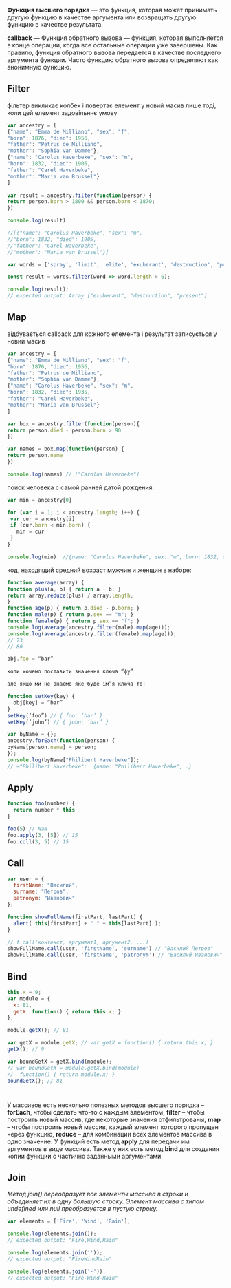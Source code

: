 **Функция высшего порядка** — это функция, которая может принимать другую функцию в качестве аргумента или возвращать другую функцию в качестве результата.

**callback** — Функция обратного вызова — функция, которая выполняется в конце операции, когда все остальные операции уже завершены. Как правило, функция обратного вызова передается в качестве последнего аргумента функции. Часто функцию обратного вызова определяют как анонимную функцию.

## Filter

 фільтер викликає колбек і повертає елемент у новий масив лише тоді, коли цей елемент задовільняє умову
```js
var ancestry = [
{"name": "Emma de Milliano", "sex": "f",
"born": 1876, "died": 1956,
"father": "Petrus de Milliano",
"mother": "Sophia van Damme"},
{"name": "Carolus Haverbeke", "sex": "m",
"born": 1832, "died": 1905,
"father": "Carel Haverbeke",
"mother": "Maria van Brussel"}
]

var result = ancestry.filter(function(person) {
return person.born > 1800 && person.born < 1870;
})

console.log(result)

//[{"name": "Carolus Haverbeke", "sex": "m",
//"born": 1832, "died": 1905,
//"father": "Carel Haverbeke",
//"mother": "Maria van Brussel"}]
```

```js
var words = ['spray', 'limit', 'elite', 'exuberant', 'destruction', 'present'];

const result = words.filter(word => word.length > 6);

console.log(result);
// expected output: Array ["exuberant", "destruction", "present"]
```

## Map
 відбувається callback для кожного елемента і результат записується у новий масив

```js
var ancestry = [
{"name": "Emma de Milliano", "sex": "f",
"born": 1876, "died": 1956,
"father": "Petrus de Milliano",
"mother": "Sophia van Damme"},
{"name": "Carolus Haverbeke", "sex": "m",
"born": 1832, "died": 1935,
"father": "Carel Haverbeke",
"mother": "Maria van Brussel"}
]

var box = ancestry.filter(function(person){
return person.died - person.born > 90
})

var names = box.map(function(person) {
return person.name
})

console.log(names) // ["Carolus Haverbeke"]
```

поиск человека с самой ранней датой рождения:
```js
var min = ancestry[0]

for (var i = 1; i < ancestry.length; i++) {
 var cur = ancestry[i]
 if (cur.born < min.born) {
   min = cur
 }
}

console.log(min)  //{name: "Carolus Haverbeke", sex: "m", born: 1832, died: 1905, father: "Carel Haverbeke", …}
```

код, находящий средний возраст мужчин и женщин в наборе:
```js
function average(array) {
function plus(a, b) { return a + b; }
return array.reduce(plus) / array.length;
}
function age(p) { return p.died - p.born; }
function male(p) { return p.sex == "m"; }
function female(p) { return p.sex == "f"; }
console.log(average(ancestry.filter(male).map(age)));
console.log(average(ancestry.filter(female).map(age)));
// 73
// 80
```

```js
obj.foo = “bar”

коли хочемо поставити значення ключа “фу”

але якщо ми не знаємо яке буде ім”я ключа то:

function setKey(key) {
  obj[key] = “bar”
}
setKey(‘foo”) // { foo: ‘bar’ }
setKey(‘john’) // { john: ‘bar’ }
```

```js
var byName = {};
ancestry.forEach(function(person) {
byName[person.name] = person;
});
console.log(byName["Philibert Haverbeke"]);
// →"Philibert Haverbeke":  {name: "Philibert Haverbeke", …}
```

## **Apply**
```js
function foo(number) {
  return number * this
}

foo(5) // NaN
foo.apply(3, [5]) // 15
foo.coll(3, 5) // 15
```
## **Call**
```js
var user = {
  firstName: "Василий",
  surname: "Петров",
  patronym: "Иванович"
};

function showFullName(firstPart, lastPart) {
  alert( this[firstPart] + " " + this[lastPart] );
}

// f.call(контекст, аргумент1, аргумент2, ...)
showFullName.call(user, 'firstName', 'surname') // "Василий Петров"
showFullName.call(user, 'firstName', 'patronym') // "Василий Иванович"
```

## **Bind**
```js
this.x = 9;
var module = {
  x: 81,
  getX: function() { return this.x; }
};

module.getX(); // 81

var getX = module.getX; // var getX = function() { return this.x; }
getX(); // 9

var boundGetX = getX.bind(module); 
// var boundGetX = module.getX.bind(module)
//  function() { return module.x; }
boundGetX(); // 81
```
#
У массивов есть несколько полезных методов высшего
порядка – **forEach**, чтобы сделать что-то с каждым
элементом, **filter** – чтобы построить новый массив, где
некоторые значения отфильтрованы, **map** – чтобы
построить новый массив, каждый элемент которого
пропущен через функцию, **reduce** – для комбинации всех
элементов массива в одно значение.
У функций есть метод **apply** для передачи им аргументов
в виде массива. Также у них есть метод **bind** для создания
копии функции с частично заданными аргументами.

## **Join**

*Метод join() переобразует все элементы массива в строки и объединяет их в одну большую строку. Элемент массива с типом undefined или null преобразуется в пустую строку.*
```js
var elements = ['Fire', 'Wind', 'Rain'];

console.log(elements.join());
// expected output: "Fire,Wind,Rain"

console.log(elements.join(''));
// expected output: "FireWindRain"

console.log(elements.join('-'));
// expected output: "Fire-Wind-Rain"
```